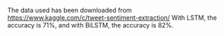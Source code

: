 The data used has been downloaded from https://www.kaggle.com/c/tweet-sentiment-extraction/
With LSTM, the accuracy is 71%, and with BiLSTM, the accuracy is 82%.
